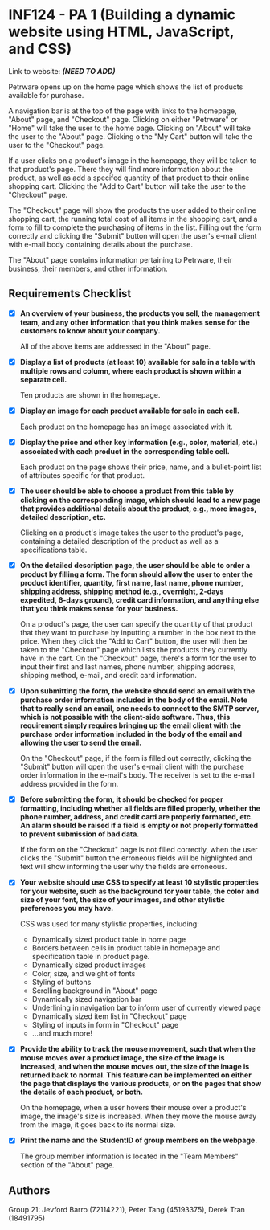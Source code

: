 # INF124 - PA 1 (Building a dynamic website using HTML, JavaScript, and CSS)
Link to website: **_(NEED TO ADD)_**

Petrware opens up on the home page which shows the list of products available for purchase. 

A navigation bar is at the top of the page with links to the homepage, "About" page, and "Checkout" page. Clicking on either "Petrware" or "Home" will take the user to the home page. Clicking on "About" will take the user to the "About" page. Clicking o the "My Cart" button will take the user to the "Checkout" page.

If a user clicks on a product's image in the homepage, they will be taken to that product's page. There they will find more information about the product, as well as add a specifed quantity of that product to their online shopping cart. Clicking the "Add to Cart" button will take the user to the "Checkout" page.

The "Checkout" page will show the products the user added to their online shopping cart, the running total cost of all items in the shopping cart, and a form to fill to complete the purchasing of items in the list. Filling out the form correctly and clicking the "Submit" button will open the user's e-mail client with e-mail body containing details about the purchase.

The "About" page contains information pertaining to Petrware, their business, their members, and other information.

## Requirements Checklist

- [x] **An overview of your business, the products you sell, the management team, and any other information that you think makes sense for the customers to know about your company.**

   All of the above items are addressed in the "About" page.

- [x] **Display a list of products (at least 10) available for sale in a table with multiple rows and column, where each product is shown within a separate cell.**

   Ten products are shown in the homepage.

- [x] **Display an image for each product available for sale in each cell.**

   Each product on the homepage has an image associated with it.
   
- [x] **Display the price and other key information (e.g., color, material, etc.) associated with each product in the corresponding table cell.**
   
   Each product on the page shows their price, name, and a bullet-point list of attributes specific for that product.
   
- [x] **The user should be able to choose a product from this table by clicking on the corresponding image, which should lead to a new page that provides additional details about the product, e.g., more images, detailed description, etc.** 

   Clicking on a product's image takes the user to the product's page, containing a detailed description of the product as well as a specifications table.

- [x] **On the detailed description page, the user should be able to order a product by filling a form. The form should allow the user to enter the product identifier, quantity, first name, last name, phone number, shipping address, shipping method (e.g., overnight, 2-days expedited, 6-days ground), credit card information, and anything else that you think makes sense for your business.**

   On a product's page, the user can specify the quantity of that product that they want to purchase by inputting a number in the box next to the price. When they click the "Add to Cart" button, the user will then be taken to the "Checkout" page which lists the products they currently have in the cart. On the "Checkout" page, there's a form for the user to input their first and last names, phone number, shipping address, shipping method, e-mail, and credit card information.

- [x] **Upon submitting the form, the website should send an email with the purchase order information included in the body of the email. Note that to really send an email, one needs to connect to the SMTP server, which is not possible with the client-side software. Thus, this requirement simply requires bringing up the email client with the purchase order information included in the body of the email and allowing the user to send the email.**

   On the "Checkout" page, if the form is filled out correctly, clicking the "Submit" button will open the user's e-mail client with the purchase order information in the e-mail's body. The receiver is set to the e-mail address provided in the form.

- [x] **Before submitting the form, it should be checked for proper formatting, including whether all fields are filled properly, whether the phone number, address, and credit card are properly formatted, etc. An alarm should be raised if a field is empty or not properly formatted to prevent submission of bad data.** 

   If the form on the "Checkout" page is not filled correctly, when the user clicks the "Submit" button the erroneous fields will be highlighted and text will show informing the user why the fields are erroneous.
   
- [x] **Your website should use CSS to specify at least 10 stylistic properties for your website, such as the background for your table, the color and size of your font, the size of your images, and other stylistic preferences you may have.**

   CSS was used for many stylistic properties, including:
   * Dynamically sized product table in home page
   * Borders between cells in product table in homepage and specification table in product page.
   * Dynamically sized product images
   * Color, size, and weight of fonts
   * Styling of buttons
   * Scrolling background in "About" page
   * Dynamically sized navigation bar
   * Underlining in navigation bar to inform user of currently viewed page
   * Dynamically sized item list in "Checkout" page
   * Styling of inputs in form in "Checkout" page
   * ...and much more!

- [x] **Provide the ability to track the mouse movement, such that when the mouse moves over a product image, the size of the image is increased, and when the mouse moves out, the size of the image is returned back to normal. This feature can be implemented on either the page that displays the various products, or on the pages that show the details of each product, or both.**

  On the homepage, when a user hovers their mouse over a product's image, the image's size is increased. When they move the mouse away from the image, it goes back to its normal size.

- [x] **Print the name and the StudentID of group members on the webpage.**

  The group member information is located in the "Team Members" section of the "About" page.

## Authors
Group 21: Jevford Barro (72114221), Peter Tang (45193375), Derek Tran (18491795)
